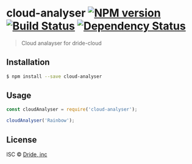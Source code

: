 # cloud-analyser [![NPM version][npm-image]][npm-url] [![Build Status][travis-image]][travis-url] [![Dependency Status][daviddm-image]][daviddm-url]
> Cloud analayser for dride-cloud

## Installation

```sh
$ npm install --save cloud-analyser
```

## Usage

```js
const cloudAnalyser = require('cloud-analyser');

cloudAnalyser('Rainbow');
```
## License

ISC © [Dride, inc](https://dride.io)


[npm-image]: https://badge.fury.io/js/cloud-analyser.svg
[npm-url]: https://npmjs.org/package/cloud-analyser
[travis-image]: https://travis-ci.org/dride/cloud-analyser.svg?branch=master
[travis-url]: https://travis-ci.org/dride/cloud-analyser
[daviddm-image]: https://david-dm.org/dride/cloud-analyser.svg?theme=shields.io
[daviddm-url]: https://david-dm.org/dride/cloud-analyser
